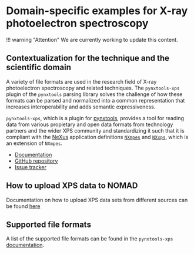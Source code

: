 # Domain-specific examples for X-ray photoelectron spectroscopy

!!! warning "Attention"
    We are currently working to update this content.

## Contextualization for the technique and the scientific domain
A variety of file formats are used in the research field of X-ray photoelectron spectroscopy and related techniques. The `pynxtools-xps` plugin of the `pynxtools` parsing library solves the challenge of how these formats can be parsed and normalized into a common representation that increases interoperability and adds semantic expressiveness.

`pynxtools-xps`, which is a plugin for [pynxtools](https://github.com/FAIRmat-NFDI/pynxtools), provides a tool for reading data from various propietary and open data formats from technology partners and the wider XPS community and standardizing it such that it is compliant with the [NeXus](https://www.nexusformat.org/) application definitions [`NXmpes`](https://fairmat-nfdi.github.io/nexus_definitions/classes/contributed_definitions/NXmpes.html) and [`NXxps`](https://fairmat-nfdi.github.io/nexus_definitions/classes/contributed_definitions/NXxps.html), which is an extension of `NXmpes`.

- [Documentation](https://fairmat-nfdi.github.io/pynxtools-xps/)
- [GitHub repository](https://github.com/FAIRmat-NFDI/pynxtools-xps/)
- [Issue tracker](https://github.com/FAIRmat-NFDI/pynxtools-xps/issues/)

## How to upload XPS data to NOMAD
Documentation on how to upload XPS data sets from different sources can be found [here](https://fairmat-nfdi.github.io/pynxtools-xps/tutorial/nomad.html)

## Supported file formats
A list of the supported file formats can be found in the `pynxtools-xps` [documentation](https://fairmat-nfdi.github.io/pynxtools-xps/).
